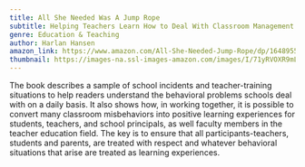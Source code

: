 ```yaml
---
title: All She Needed Was A Jump Rope
subtitle: Helping Teachers Learn How to Deal With Classroom Management Situations
genre: Education & Teaching
author: Harlan Hansen
amazon_link: https://www.amazon.com/All-She-Needed-Jump-Rope/dp/1648955584/ref=sr_1_1?crid=3336AFE7N3SQ2&keywords=9781648955587&qid=1642918503&sprefix=9781648955587%2Caps%2C272&sr=8-1
thumbnail: https://images-na.ssl-images-amazon.com/images/I/71yRVOXR9mL.jpg
---
```

The book describes a sample of school incidents and teacher-training situations to help readers understand the behavioral problems schools deal with on a daily basis. It also shows how, in working together, it is possible to convert many classroom misbehaviors into positive learning experiences for students, teachers, and school principals, as well faculty members in the teacher education field. The key is to ensure that all participants-teachers, students and parents, are treated with respect and whatever behavioral situations that arise are treated as learning experiences.